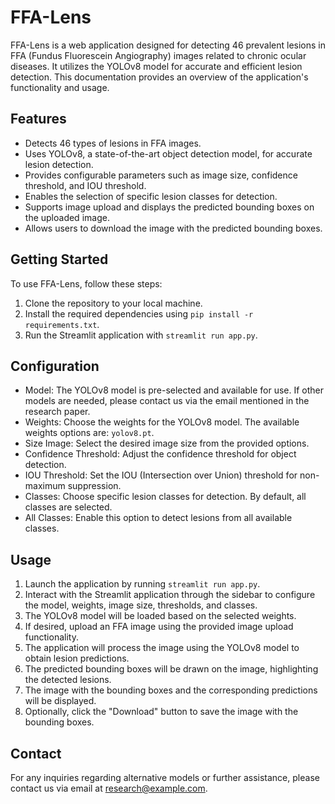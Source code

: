 # FFA-Lens

FFA-Lens is a web application designed for detecting 46 prevalent lesions in FFA (Fundus Fluorescein Angiography) images related to chronic ocular diseases. It utilizes the YOLOv8 model for accurate and efficient lesion detection. This documentation provides an overview of the application's functionality and usage.

## Features

- Detects 46 types of lesions in FFA images.
- Uses YOLOv8, a state-of-the-art object detection model, for accurate lesion detection.
- Provides configurable parameters such as image size, confidence threshold, and IOU threshold.
- Enables the selection of specific lesion classes for detection.
- Supports image upload and displays the predicted bounding boxes on the uploaded image.
- Allows users to download the image with the predicted bounding boxes.

## Getting Started

To use FFA-Lens, follow these steps:

1. Clone the repository to your local machine.
2. Install the required dependencies using `pip install -r requirements.txt`.
3. Run the Streamlit application with `streamlit run app.py`.

## Configuration

- Model: The YOLOv8 model is pre-selected and available for use. If other models are needed, please contact us via the email mentioned in the research paper.
- Weights: Choose the weights for the YOLOv8 model. The available weights options are: `yolov8.pt`.
- Size Image: Select the desired image size from the provided options.
- Confidence Threshold: Adjust the confidence threshold for object detection.
- IOU Threshold: Set the IOU (Intersection over Union) threshold for non-maximum suppression.
- Classes: Choose specific lesion classes for detection. By default, all classes are selected.
- All Classes: Enable this option to detect lesions from all available classes.

## Usage

1. Launch the application by running `streamlit run app.py`.
2. Interact with the Streamlit application through the sidebar to configure the model, weights, image size, thresholds, and classes.
3. The YOLOv8 model will be loaded based on the selected weights.
4. If desired, upload an FFA image using the provided image upload functionality.
5. The application will process the image using the YOLOv8 model to obtain lesion predictions.
6. The predicted bounding boxes will be drawn on the image, highlighting the detected lesions.
7. The image with the bounding boxes and the corresponding predictions will be displayed.
8. Optionally, click the "Download" button to save the image with the bounding boxes.

## Contact

For any inquiries regarding alternative models or further assistance, please contact us via email at [research@example.com](mailto:research@example.com).

